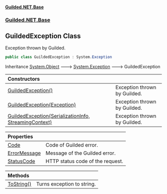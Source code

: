 #### [Guilded.NET.Base](Guilded_NET_Base.md 'Guilded.NET.Base')
### [Guilded.NET.Base](Guilded_NET_Base.md#Guilded_NET_Base 'Guilded.NET.Base')
## GuildedException Class
Exception thrown by Guilded.  
```csharp
public class GuildedException : System.Exception
```

Inheritance [System.Object](https://docs.microsoft.com/en-us/dotnet/api/System.Object 'System.Object') &#129106; [System.Exception](https://docs.microsoft.com/en-us/dotnet/api/System.Exception 'System.Exception') &#129106; GuildedException  

| Constructors | |
| :--- | :--- |
| [GuildedException()](GuildedException_GuildedException().md 'Guilded.NET.Base.GuildedException.GuildedException()') | Exception thrown by Guilded.<br/> |
| [GuildedException(Exception)](GuildedException_GuildedException(Exception).md 'Guilded.NET.Base.GuildedException.GuildedException(System.Exception)') | Exception thrown by Guilded.<br/> |
| [GuildedException(SerializationInfo, StreamingContext)](GuildedException_GuildedException(SerializationInfo_StreamingContext).md 'Guilded.NET.Base.GuildedException.GuildedException(System.Runtime.Serialization.SerializationInfo, System.Runtime.Serialization.StreamingContext)') | Exception thrown by Guilded.<br/> |

| Properties | |
| :--- | :--- |
| [Code](GuildedException_Code.md 'Guilded.NET.Base.GuildedException.Code') | Code of Guilded error.<br/> |
| [ErrorMessage](GuildedException_ErrorMessage.md 'Guilded.NET.Base.GuildedException.ErrorMessage') | Message of the Guilded error.<br/> |
| [StatusCode](GuildedException_StatusCode.md 'Guilded.NET.Base.GuildedException.StatusCode') | HTTP status code of the request.<br/> |

| Methods | |
| :--- | :--- |
| [ToString()](GuildedException_ToString().md 'Guilded.NET.Base.GuildedException.ToString()') | Turns exception to string.<br/> |
